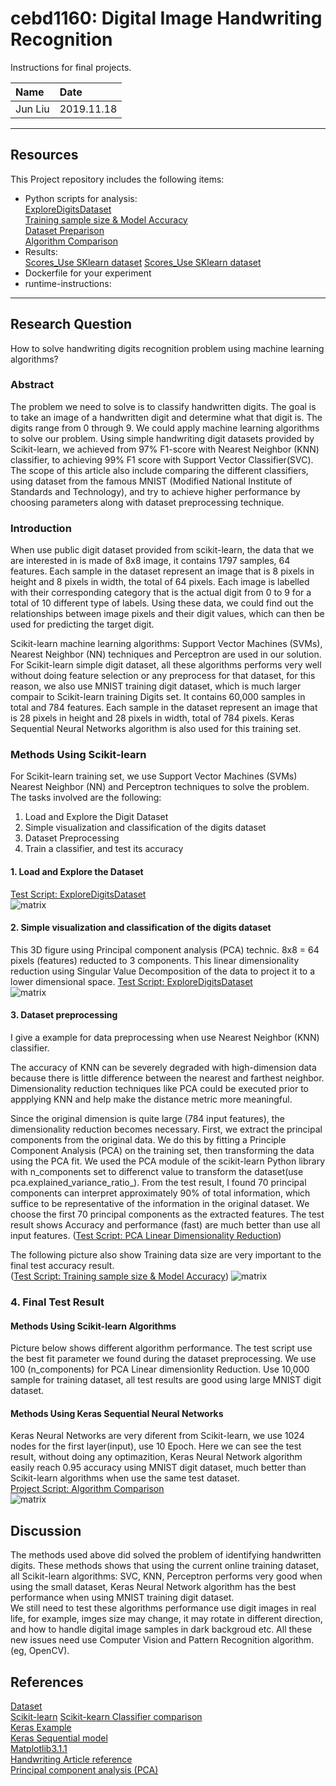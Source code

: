# cebd1160: Digital Image Handwriting Recognition
Instructions for final projects.

| Name | Date |
|:-------|:---------------|
|Jun Liu | 2019.11.18|

-----

## Resources
This Project repository includes the following items:

- Python scripts for analysis:  
 [ExploreDigitsDataset](https://github.com/jasonliu2050/project/blob/master/ExploreDigitsDataset.py)  
 [Training sample size & Model Accuracy](https://github.com/jasonliu2050/project/blob/master/TrainingSize_Accuracy.py)  
 [Dataset Preparison](https://github.com/jasonliu2050/project/blob/master/PCA_Linear_dimensionality_reduction.py)  
 [Algorithm Comparison](https://github.com/jasonliu2050/project/blob/master/project.py)  
- Results:  
 [Scores_Use SKlearn dataset](https://github.com/jasonliu2050/project/blob/master/figures/Scores.png)
 [Scores_Use SKlearn dataset](https://github.com/jasonliu2050/project/blob/master/figures/FinalScores_MNIST_Dataset.png)
- Dockerfile for your experiment  
- runtime-instructions:   
-----

## Research Question

How to solve handwriting digits recognition problem using machine learning algorithms?
 
### Abstract
The problem we need to solve is to classify handwritten digits. The goal is to take an image of a handwritten digit and determine what that digit is. The digits range from 0 through 9. We could apply machine learning algorithms to solve our problem. Using simple handwriting digit datasets provided by Scikit-learn, we achieved from 97% F1-score with Nearest Neighbor (KNN) classifier, to achieving 99% F1 score with Support Vector Classifier(SVC). The scope of this article also include comparing the different classifiers, using dataset from the famous MNIST (Modified National Institute of Standards and Technology), and try to achieve higher performance by choosing parameters along with dataset preprocessing technique.
### Introduction
When use public digit dataset provided from scikit-learn, the data that we are interested in is made of 8x8 image, it contains 1797 samples, 64 features. Each sample in the dataset represent an image that is 8 pixels in height and 8 pixels in width, the total of 64 pixels. Each image is labelled with their corresponding category that is the actual digit from 0 to 9 for a total of 10 different type of labels. Using these data, we could find out the relationships between image pixels and their digit values, which can then be used for predicting the target digit. 

Scikit-learn machine learning algorithms: Support Vector Machines (SVMs), Nearest Neighbor (NN) techniques and Perceptron are used in our solution. For Scikit-learn simple digit dataset, all these algorithms performs very well without doing feature selection or any preprocess for that dataset, for this reason, we also use MNIST training digit dataset, which is much larger compair to Scikit-learn training Digits set. It contains 60,000 samples in total and 784 features. Each sample in the dataset represent an image that is 28 pixels in height and 28 pixels in width, total of 784 pixels. Keras Sequential Neural Networks algorithm is also used for this training set. 

### Methods Using Scikit-learn
For Scikit-learn training set, we use Support Vector Machines (SVMs) Nearest Neighbor (NN) and Perceptron techniques to solve the problem. The tasks involved are the following:

1. Load and Explore the Digit Dataset
2. Simple visualization and classification of the digits dataset
3. Dataset Preprocessing 
4. Train a classifier, and test its accuracy

#### 1. Load and Explore the Dataset
[Test Script: ExploreDigitsDataset](https://github.com/jasonliu2050/project/blob/master/ExploreDigitsDataset.py)  
![matrix](./figures/ExploreDataset.png)


#### 2. Simple visualization and classification of the digits dataset
This 3D figure using Principal component analysis (PCA) technic. 8x8 = 64 pixels (features) reducted to 3 components. This linear dimensionality reduction using Singular Value Decomposition of the data to project it to a lower dimensional space.
[Test Script: ExploreDigitsDataset](https://github.com/jasonliu2050/project/blob/master/ExploreDigitsDataset.py)  
![matrix](./figures/PrincipalComponentAnalysis.png)

#### 3. Dataset preprocessing
I give a example for data preprocessing when use Nearest Neighbor (KNN) classifier.

The accuracy of KNN can be severely degraded with high-dimension data because there is little difference between the nearest and farthest neighbor. Dimensionality reduction techniques like PCA could be executed prior to appplying KNN and help make the distance metric more meaningful.

Since the original dimension is quite large (784 input features), the dimensionality reduction becomes necessary. First, we extract the principal components from the original data. We do this by fitting a Principle Component Analysis (PCA) on the training set, then transforming the data using the PCA fit. We used the PCA module of the scikit-learn Python library with n_components set to differenct value to transform the dataset(use pca.explained_variance_ratio_). From the test result, I found 70 principal components can interpret approximately 90% of total information, which suffice to be representative of the information in the original dataset. We choose the first 70 principal components as the extracted features. The test result shows Accuracy and performance (fast) are much better than use all input features. ([Test Script: PCA Linear Dimensionality Reduction](https://github.com/jasonliu2050/project/blob/master/PCA_Linear_dimensionality_reduction.py))  

The following picture also show Training data size are very important to the final test accuracy result.  
([Test Script: Training sample size & Model Accuracy](https://github.com/jasonliu2050/project/blob/master/TrainingSize_Accuracy.py)) 
![matrix](./figures/PrincipalComponentAnalysis_variance.png)

### 4. Final Test Result
#### Methods Using Scikit-learn Algorithms
Picture below shows different algorithm performance. The test script use the best fit parameter we found during the dataset preprocessing. We use 100 (n_components) for PCA Linear dimensionlity Reduction. Use 10,000 sample for training dataset, all test results are good using large MNIST digit dataset.  
#### Methods Using Keras Sequential Neural Networks
Keras Neural Networks are very diferent from Scikit-learn, we use 1024 nodes for the first layer(input), use 10 Epoch. Here we can see the test result, without doing any optimazition, Keras Neural Network algorithm easily reach 0.95 accuracy using MNIST digit dataset, much better than Scikit-learn algorithms when use the same test dataset.  
[Project Script: Algorithm Comparison](https://github.com/jasonliu2050/project/blob/master/project.py)  
![matrix](./figures/Comparation.png)

## Discussion
The methods used above did solved the problem of identifying handwritten digits. These methods shows that using the current online training dataset, all  Scikit-learn algorithms: SVC, KNN, Perceptron performs very good when using the small dataset, Keras Neural Network algorithm has the best performance when using MNIST training digit dataset.  
We still need to test these algorithms performance use digit images in real life, for example, imges size may change, it may rotate in different direction, and how to handle digital image samples in dark backgroud etc. All these new issues need use Computer Vision and Pattern Recognition algorithm.(eg, OpenCV).   

## References
[Dataset](https://scikit-learn.org/stable/modules/generated/sklearn.datasets.load_digits.html#sklearn.datasets.load_digits)  
[Scikit-learn](https://scikit-learn.org/stable/whats_new.html#version-0-21-3) 
[Scikit-kearn Classifier comparison](https://scikit-learn.org/stable/auto_examples/classification/plot_classifier_comparison.html)  
[Keras Example](https://medium.com/tebs-lab/how-to-classify-mnist-digits-with-different-neural-network-architectures-39c75a0f03e3)  
[Keras Sequential model](https://keras.io/models/sequential/)  
[Matplotlib3.1.1](https://matplotlib.org/3.1.1/users/whats_new.html)  
[Handwriting Article reference](https://medium.com/the-andela-way/applying-machine-learning-to-recognize-handwritten-characters-babcd4b8d705)   
[Principal component analysis (PCA)](https://scikit-learn.org/stable/modules/generated/sklearn.decomposition.PCA.html)
